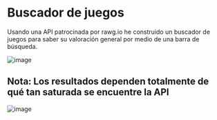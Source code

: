 # Buscador de juegos
Usando una API patrocinada por rawg.io he construido un buscador de juegos para saber su valoración general por medio de una barra de búsqueda.

![image](https://github.com/huparelaa/Game-searcher/assets/81880485/99b5d5cf-0264-45bf-a64a-dae1c34465b0)

Nota: Los resultados dependen totalmente de qué tan saturada se encuentre la API
---
![image](https://github.com/huparelaa/Undertale_Mixer/assets/81880485/8943f00a-8437-4d06-8ab4-e105a90c70e6)
